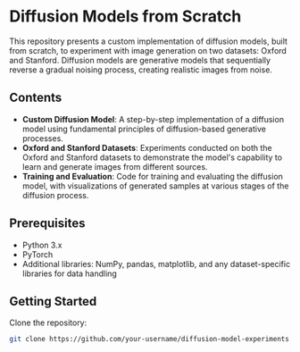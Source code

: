# Diffusion Models from Scratch

This repository presents a custom implementation of diffusion models, built from scratch, to experiment with image generation on two datasets: Oxford and Stanford. Diffusion models are generative models that sequentially reverse a gradual noising process, creating realistic images from noise.

## Contents

- **Custom Diffusion Model**: A step-by-step implementation of a diffusion model using fundamental principles of diffusion-based generative processes.
- **Oxford and Stanford Datasets**: Experiments conducted on both the Oxford and Stanford datasets to demonstrate the model's capability to learn and generate images from different sources.
- **Training and Evaluation**: Code for training and evaluating the diffusion model, with visualizations of generated samples at various stages of the diffusion process.

## Prerequisites

- Python 3.x
- PyTorch
- Additional libraries: NumPy, pandas, matplotlib, and any dataset-specific libraries for data handling

## Getting Started

Clone the repository:
   ```bash
   git clone https://github.com/your-username/diffusion-model-experiments.git
